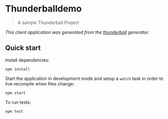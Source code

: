 # Thunderballdemo
> A sample Thunderball Project

_This client application was generated from the [thunderball](https://github.com/angieslist/thunderball.io) generator._

## Quick start
Install dependencies:
```
npm install
```
Start the application in development mode and setup a `watch` task in order to live recompile when files change:
```
npm start
```
To run tests:
```
npm test
```
